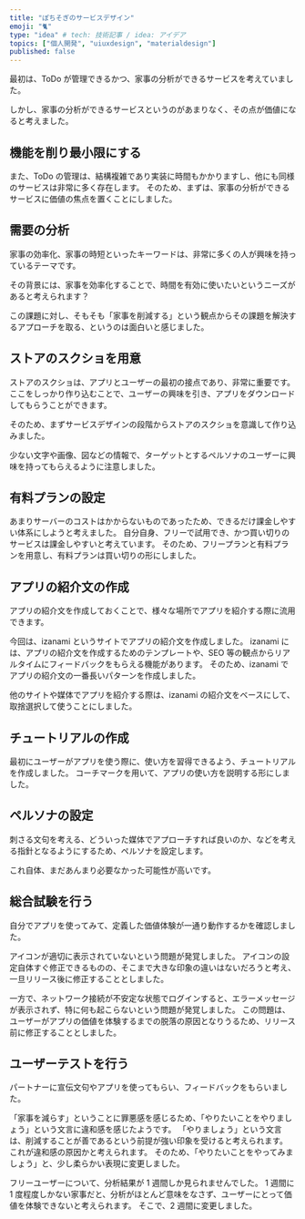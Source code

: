 ```yaml
---
title: "ぽちそぎのサービスデザイン"
emoji: "🐈"
type: "idea" # tech: 技術記事 / idea: アイデア
topics: ["個人開発", "uiuxdesign", "materialdesign"]
published: false
---
```


最初は、ToDo が管理できるかつ、家事の分析ができるサービスを考えていました。

しかし、家事の分析ができるサービスというのがあまりなく、その点が価値になると考えました。

## 機能を削り最小限にする

また、ToDo の管理は、結構複雑であり実装に時間もかかりますし、他にも同様のサービスは非常に多く存在します。
そのため、まずは、家事の分析ができるサービスに価値の焦点を置くことにしました。

## 需要の分析

家事の効率化、家事の時短といったキーワードは、非常に多くの人が興味を持っているテーマです。

その背景には、家事を効率化することで、時間を有効に使いたいというニーズがあると考えられます？

この課題に対し、そもそも「家事を削減する」という観点からその課題を解決するアプローチを取る、というのは面白いと感じました。

## ストアのスクショを用意

ストアのスクショは、アプリとユーザーの最初の接点であり、非常に重要です。
ここをしっかり作り込むことで、ユーザーの興味を引き、アプリをダウンロードしてもらうことができます。

そのため、まずサービスデザインの段階からストアのスクショを意識して作り込みました。

少ない文字や画像、図などの情報で、ターゲットとするペルソナのユーザーに興味を持ってもらえるように注意しました。

## 有料プランの設定

あまりサーバーのコストはかからないものであったため、できるだけ課金しやすい体系にしようと考えました。
自分自身、フリーで試用でき、かつ買い切りのサービスは課金しやすいと考えています。
そのため、フリープランと有料プランを用意し、有料プランは買い切りの形にしました。

## アプリの紹介文の作成

アプリの紹介文を作成しておくことで、様々な場所でアプリを紹介する際に流用できます。

今回は、izanami というサイトでアプリの紹介文を作成しました。
izanami には、アプリの紹介文を作成するためのテンプレートや、SEO 等の観点からリアルタイムにフィードバックをもらえる機能があります。
そのため、izanami でアプリの紹介文の一番長いパターンを作成しました。

他のサイトや媒体でアプリを紹介する際は、izanami の紹介文をベースにして、取捨選択して使うことにしました。

## チュートリアルの作成

最初にユーザーがアプリを使う際に、使い方を習得できるよう、チュートリアルを作成しました。
コーチマークを用いて、アプリの使い方を説明する形にしました。

## ペルソナの設定

刺さる文句を考える、どういった媒体でアプローチすれば良いのか、などを考える指針となるようにするため、ペルソナを設定します。

これ自体、まだあんまり必要なかった可能性が高いです。

## 総合試験を行う

自分でアプリを使ってみて、定義した価値体験が一通り動作するかを確認しました。

アイコンが適切に表示されていないという問題が発覚しました。
アイコンの設定自体すぐ修正できるものの、そこまで大きな印象の違いはないだろうと考え、一旦リリース後に修正することとしました。

一方で、ネットワーク接続が不安定な状態でログインすると、エラーメッセージが表示されず、特に何も起こらないという問題が発覚しました。
この問題は、ユーザーがアプリの価値を体験するまでの脱落の原因となりうるため、リリース前に修正することとしました。

## ユーザーテストを行う

パートナーに宣伝文句やアプリを使ってもらい、フィードバックをもらいました。

「家事を減らす」ということに罪悪感を感じるため、「やりたいことをやりましょう」という文言に違和感を感じたようです。
「やりましょう」という文言は、削減することが善であるという前提が強い印象を受けると考えられます。
これが違和感の原因かと考えられます。
そのため、「やりたいことをやってみましょう」と、少し柔らかい表現に変更しました。

フリーユーザーについて、分析結果が 1 週間しか見られませんでした。
1 週間に 1 度程度しかない家事だと、分析がほとんど意味をなさず、ユーザーにとって価値を体験できないと考えられます。
そこで、2 週間に変更しました。
